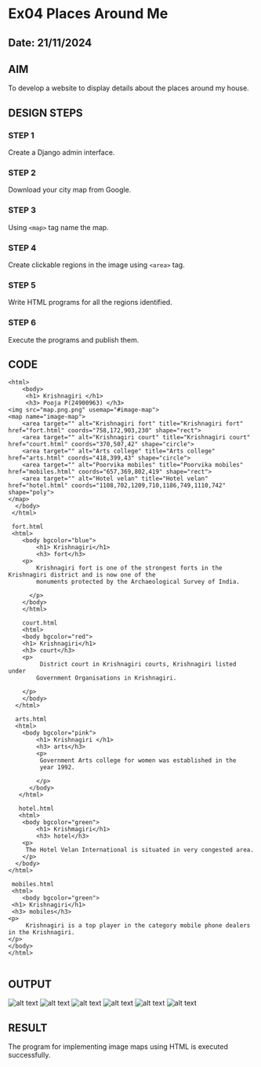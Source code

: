 # Ex04 Places Around Me
## Date: 21/11/2024

## AIM
To develop a website to display details about the places around my house.

## DESIGN STEPS

### STEP 1
Create a Django admin interface.

### STEP 2
Download your city map from Google.

### STEP 3
Using ```<map>``` tag name the map.

### STEP 4
Create clickable regions in the image using ```<area>``` tag.

### STEP 5
Write HTML programs for all the regions identified.

### STEP 6
Execute the programs and publish them.

## CODE
```
<html>
    <body>
     <h1> Krishnagiri </h1>
     <h3> Pooja P(24900963) </h3>
<img src="map.png.png" usemap="#image-map">
<map name="image-map">
    <area target="" alt="Krishnagiri fort" title="Krishnagiri fort" href="fort.html" coords="758,172,903,230" shape="rect">
    <area target="" alt="Krishnagiri court" title="Krishnagiri court" href="court.html" coords="370,507,42" shape="circle">
    <area target="" alt="Arts college" title="Arts college" href="arts.html" coords="418,399,43" shape="circle">
    <area target="" alt="Poorvika mobiles" title="Poorvika mobiles" href="mobiles.html" coords="657,369,802,419" shape="rect">
    <area target="" alt="Hotel velan" title="Hotel velan" href="hotel.html" coords="1108,702,1209,710,1186,749,1110,742" shape="poly">
</map>
  </body>
 </html>

 fort.html
 <html>
    <body bgcolor="blue">
        <h1> Krishnagiri</h1>
        <h3> fort</h3>
    <p>
        Krishnagiri fort is one of the strongest forts in the Krishnagiri district and is now one of the 
        monuments protected by the Archaeological Survey of India.
        
      </p>
    </body>
    </html>

    court.html
    <html>
    <body bgcolor="red">
    <h1> Krishnagiri</h1>
    <h3> court</h3>
    <p>
         District court in Krishnagiri courts, Krishnagiri listed under 
        Government Organisations in Krishnagiri.
        
    </p>
    </body>
  </html>

  arts.html
  <html>
    <body bgcolor="pink">
        <h1> Krishnagiri </h1>
        <h3> arts</h3>
        <p>
         Government Arts college for women was established in the 
         year 1992.
         
        </p> 
      </body>
   </html>

   hotel.html
   <html>
    <body bgcolor="green">
        <h1> Krishmagiri</h1>
        <h3> hotel</h3>
    <p>
     The Hotel Velan International is situated in very congested area.
    </p>
  </body>
</html>

 mobiles.html
 <html>
    <body bgcolor="green">
 <h1> Krishnagiri</h1>
 <h3> mobiles</h3>
<p>
     Krishnagiri is a top player in the category mobile phone dealers in the Krishnagiri.
</p>
</body>
</html>
    
```   






## OUTPUT
![alt text](<1 (2).png>)
![alt text](<2 (2).png>)
![alt text](<3 (2).png>)
![alt text](<4 (2).png>)
![alt text](<5 (2).png>)
![alt text](<6 (2).png>)



## RESULT
The program for implementing image maps using HTML is executed successfully.
